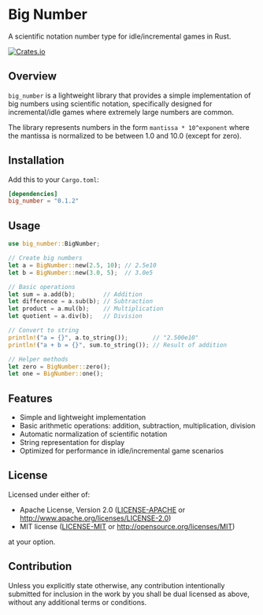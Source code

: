 # Big Number

A scientific notation number type for idle/incremental games in Rust.

[![Crates.io](https://img.shields.io/crates/v/big_number.svg)](https://crates.io/crates/big_number)

## Overview

`big_number` is a lightweight library that provides a simple implementation of big numbers using scientific notation, specifically designed for incremental/idle games where extremely large numbers are common.

The library represents numbers in the form `mantissa * 10^exponent` where the mantissa is normalized to be between 1.0 and 10.0 (except for zero).

## Installation

Add this to your `Cargo.toml`:

```toml
[dependencies]
big_number = "0.1.2"
```

## Usage

```rust
use big_number::BigNumber;

// Create big numbers
let a = BigNumber::new(2.5, 10); // 2.5e10
let b = BigNumber::new(3.0, 5);  // 3.0e5

// Basic operations
let sum = a.add(b);        // Addition
let difference = a.sub(b); // Subtraction
let product = a.mul(b);    // Multiplication
let quotient = a.div(b);   // Division

// Convert to string
println!("a = {}", a.to_string());       // "2.500e10"
println!("a + b = {}", sum.to_string()); // Result of addition

// Helper methods
let zero = BigNumber::zero();
let one = BigNumber::one();
```

## Features

- Simple and lightweight implementation
- Basic arithmetic operations: addition, subtraction, multiplication, division
- Automatic normalization of scientific notation
- String representation for display
- Optimized for performance in idle/incremental game scenarios

## License

Licensed under either of:

- Apache License, Version 2.0 ([LICENSE-APACHE](LICENSE-APACHE) or http://www.apache.org/licenses/LICENSE-2.0)
- MIT license ([LICENSE-MIT](LICENSE-MIT) or http://opensource.org/licenses/MIT)

at your option.

## Contribution

Unless you explicitly state otherwise, any contribution intentionally submitted for inclusion in the work by you shall be dual licensed as above, without any additional terms or conditions.